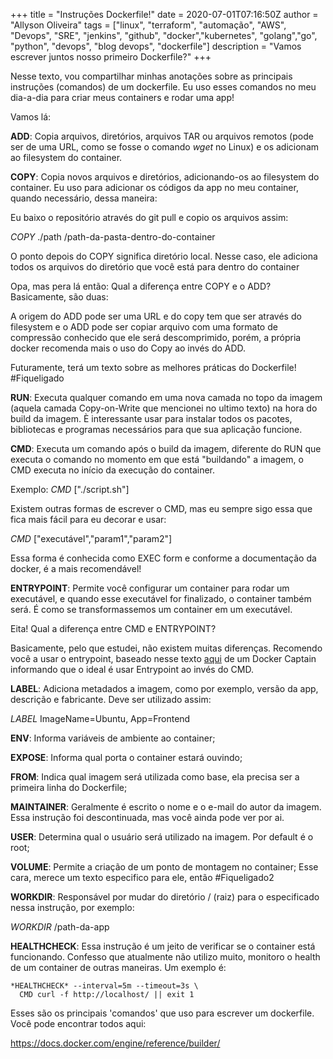 +++
title = "Instruções Dockerfile!"
date = 2020-07-01T07:16:50Z
author = "Allyson Oliveira"
tags = ["linux", "terraform", "automação", "AWS", "Devops", "SRE", "jenkins", "github", "docker","kubernetes", "golang","go", "python", "devops", "blog devops", "dockerfile"]
description = "Vamos escrever juntos nosso primeiro Dockerfile?"
+++

Nesse texto, vou compartilhar minhas anotações sobre as principais instruções (comandos) de um dockerfile. Eu uso esses comandos no meu dia-a-dia para criar meus containers e rodar uma app!

Vamos lá:

**ADD**: Copia arquivos, diretórios, arquivos TAR ou arquivos remotos (pode ser de uma URL, como se fosse o comando *wget* no Linux) e os adicionam ao filesystem do container. 

**COPY**: Copia novos arquivos e diretórios, adicionando-os ao filesystem do container. Eu uso para adicionar os códigos da app no meu container, quando necessário, dessa maneira:

Eu baixo o repositório através do git pull e copio os arquivos assim:

*COPY* ./path /path-da-pasta-dentro-do-container

O ponto depois do COPY significa diretório local. Nesse caso, ele adiciona todos os arquivos do diretório que você está para dentro do container

Opa, mas pera lá então: Qual a diferença entre COPY e o ADD? 
Basicamente, são duas:

A origem do ADD pode ser uma URL e do copy tem que ser através do filesystem e o ADD pode ser copiar arquivo com uma formato de compressão conhecido que ele será descomprimido, porém, a própria docker recomenda mais o uso do Copy ao invés do ADD. 

Futuramente, terá um texto sobre as melhores práticas do Dockerfile! #Fiqueligado

**RUN**: Executa qualquer comando em uma nova camada no topo da imagem (aquela camada Copy-on-Write que mencionei no ultimo texto) na hora do build da imagem. È interessante usar para instalar todos os pacotes, bibliotecas e programas necessários para que sua aplicação funcione.

**CMD**: Executa um comando após o build da imagem, diferente do RUN que executa o comando no momento em que está "buildando" a imagem, o CMD executa no início da execução do container. 

Exemplo: 
*CMD* ["./script.sh"]

Existem outras formas de escrever o CMD, mas eu sempre sigo essa que fica mais fácil para eu decorar e usar:

*CMD* ["executável","param1","param2"]

Essa forma é conhecida como EXEC form e conforme a documentação da docker, é a mais recomendável!

**ENTRYPOINT**: Permite você configurar um container para rodar um executável, e quando esse executável for finalizado, o container também será. É como se transformassemos um container em um executável.

Eita! Qual a diferença entre CMD e ENTRYPOINT?

Basicamente, pelo que estudei, não existem muitas diferenças. Recomendo você a usar o entrypoint, baseado nesse texto [aqui](http://www.johnzaccone.io/entrypoint-vs-cmd-back-to-basics/) de um Docker Captain informando que o ideal é usar Entrypoint ao invés do CMD.

**LABEL**: Adiciona metadados a imagem, como por exemplo, versão da app, descrição e fabricante. Deve ser utilizado assim:

*LABEL* ImageName=Ubuntu, App=Frontend

**ENV**: Informa variáveis de ambiente ao container;

**EXPOSE**: Informa qual porta o container estará ouvindo;

**FROM**: Indica qual imagem será utilizada como base, ela precisa ser a primeira linha do Dockerfile;

**MAINTAINER**: Geralmente é escrito o nome e o e-mail do autor da imagem. Essa instrução foi descontinuada, mas você ainda pode ver por ai.

**USER**: Determina qual o usuário será utilizado na imagem. Por default é o root;

**VOLUME**: Permite a criação de um ponto de montagem no container; Esse cara, merece um texto especifico para ele, então #Fiqueligado2

**WORKDIR**: Responsável por mudar do diretório / (raiz) para o especificado nessa instrução, por exemplo:

*WORKDIR* /path-da-app

**HEALTHCHECK**: Essa instrução é um jeito de verificar se o container está funcionando. Confesso que atualmente não utilizo muito, monitoro o health de um container de outras maneiras. 
Um exemplo é:
```
*HEALTHCHECK* --interval=5m --timeout=3s \
  CMD curl -f http://localhost/ || exit 1
```
Esses são os principais 'comandos' que uso para escrever um dockerfile. Você pode encontrar todos aqui:

https://docs.docker.com/engine/reference/builder/